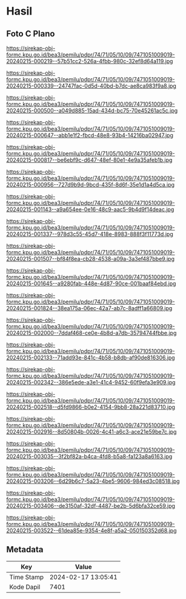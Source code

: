 # Hasil

## Foto C Plano

https://sirekap-obj-formc.kpu.go.id/bea3/pemilu/pdpr/74/71/05/10/09/7471051009019-20240215-000219--57b51cc2-526a-4fbb-980c-32ef8d64a119.jpg

https://sirekap-obj-formc.kpu.go.id/bea3/pemilu/pdpr/74/71/05/10/09/7471051009019-20240215-000339--24747fac-0d5d-40bd-b7dc-ae8ca983f9a8.jpg

https://sirekap-obj-formc.kpu.go.id/bea3/pemilu/pdpr/74/71/05/10/09/7471051009019-20240215-000500--a049d885-15ad-434d-bc75-70e45261ac5c.jpg

https://sirekap-obj-formc.kpu.go.id/bea3/pemilu/pdpr/74/71/05/10/09/7471051009019-20240215-000647--abb1e1f2-fbcd-48e8-93b4-14216ba02947.jpg

https://sirekap-obj-formc.kpu.go.id/bea3/pemilu/pdpr/74/71/05/10/09/7471051009019-20240215-000817--be6ebf9c-d647-48ef-80e1-4e9a35afeb1b.jpg

https://sirekap-obj-formc.kpu.go.id/bea3/pemilu/pdpr/74/71/05/10/09/7471051009019-20240215-000956--727d9b9d-9bcd-435f-8d6f-35e1d1a4d5ca.jpg

https://sirekap-obj-formc.kpu.go.id/bea3/pemilu/pdpr/74/71/05/10/09/7471051009019-20240215-001143--a9a654ee-0e16-48c9-aac5-9b4d9f14deac.jpg

https://sirekap-obj-formc.kpu.go.id/bea3/pemilu/pdpr/74/71/05/10/09/7471051009019-20240215-001337--978d3c55-45d7-418e-8983-888f3f11773d.jpg

https://sirekap-obj-formc.kpu.go.id/bea3/pemilu/pdpr/74/71/05/10/09/7471051009019-20240215-001507--bf84f8ea-cb28-4538-a09a-3a3ef487bbe9.jpg

https://sirekap-obj-formc.kpu.go.id/bea3/pemilu/pdpr/74/71/05/10/09/7471051009019-20240215-001645--a9280fab-448e-4d87-90ce-001baaf84ebd.jpg

https://sirekap-obj-formc.kpu.go.id/bea3/pemilu/pdpr/74/71/05/10/09/7471051009019-20240215-001824--38ea175a-06ec-42a7-ab7c-8adff1a66809.jpg

https://sirekap-obj-formc.kpu.go.id/bea3/pemilu/pdpr/74/71/05/10/09/7471051009019-20240215-002000--7ddaf468-ce0e-4b8d-a7db-35794744fbbe.jpg

https://sirekap-obj-formc.kpu.go.id/bea3/pemilu/pdpr/74/71/05/10/09/7471051009019-20240215-002133--71add93e-841c-4b58-b8db-af90de816306.jpg

https://sirekap-obj-formc.kpu.go.id/bea3/pemilu/pdpr/74/71/05/10/09/7471051009019-20240215-002342--386e5ede-a3e1-41c4-9452-60f9efa3e909.jpg

https://sirekap-obj-formc.kpu.go.id/bea3/pemilu/pdpr/74/71/05/10/09/7471051009019-20240215-002518--d5fd9866-b0e2-4154-9bb8-28a221d83710.jpg

https://sirekap-obj-formc.kpu.go.id/bea3/pemilu/pdpr/74/71/05/10/09/7471051009019-20240215-002916--8d50804b-0026-4c41-a6c3-ace21e59be7c.jpg

https://sirekap-obj-formc.kpu.go.id/bea3/pemilu/pdpr/74/71/05/10/09/7471051009019-20240215-003035--3f2bf82a-b4ca-4fd8-b5a8-fa123a8a6163.jpg

https://sirekap-obj-formc.kpu.go.id/bea3/pemilu/pdpr/74/71/05/10/09/7471051009019-20240215-003206--6d29b6c7-5a23-4be5-9606-984ed3c08518.jpg

https://sirekap-obj-formc.kpu.go.id/bea3/pemilu/pdpr/74/71/05/10/09/7471051009019-20240215-003406--de3150af-32df-4487-be2b-5d6bfa32ce59.jpg

https://sirekap-obj-formc.kpu.go.id/bea3/pemilu/pdpr/74/71/05/10/09/7471051009019-20240215-003522--61dea85e-9354-4e8f-a5a2-050150352d68.jpg


## Metadata

| Key        | Value               |
| ---------- | ------------------- |
| Time Stamp | 2024-02-17 13:05:41 |
| Kode Dapil | 7401                |



